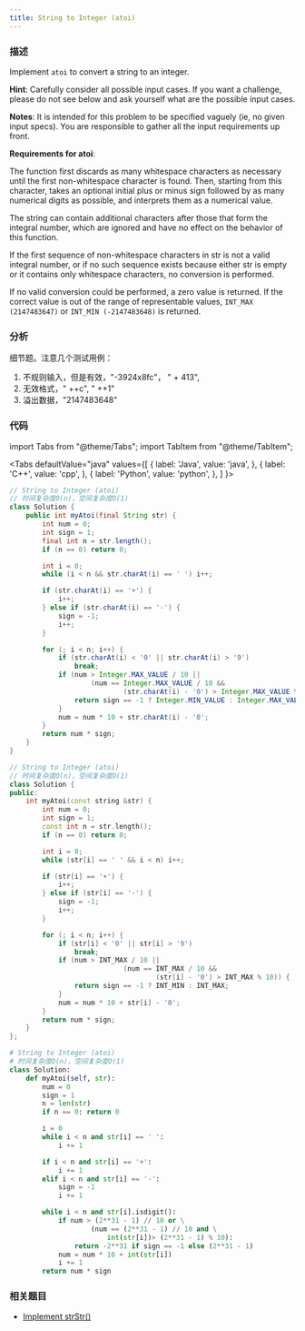 ```yaml
---
title: String to Integer (atoi)
---
```


### 描述

Implement `atoi` to convert a string to an integer.

**Hint**: Carefully consider all possible input cases. If you want a challenge, please do not see below and ask yourself what are the possible input cases.

**Notes**: It is intended for this problem to be specified vaguely (ie, no given input specs). You are responsible to gather all the input requirements up front.

**Requirements for atoi**:

The function first discards as many whitespace characters as necessary until the first non-whitespace character is found. Then, starting from this character, takes an optional initial plus or minus sign followed by as many numerical digits as possible, and interprets them as a numerical value.

The string can contain additional characters after those that form the integral number, which are ignored and have no effect on the behavior of this function.

If the first sequence of non-whitespace characters in str is not a valid integral number, or if no such sequence exists because either str is empty or it contains only whitespace characters, no conversion is performed.

If no valid conversion could be performed, a zero value is returned. If the correct value is out of the range of representable values, `INT_MAX (2147483647)` or `INT_MIN (-2147483648)` is returned.

### 分析

细节题。注意几个测试用例：

1. 不规则输入，但是有效，"-3924x8fc"， " + 413",
1. 无效格式，" ++c", " ++1"
1. 溢出数据，"2147483648"

### 代码

import Tabs from "@theme/Tabs";
import TabItem from "@theme/TabItem";

<Tabs
defaultValue="java"
values={[
{ label: 'Java', value: 'java', },
{ label: 'C++', value: 'cpp', },
{ label: 'Python', value: 'python', },
]
}>
<TabItem value="java">

```java
// String to Integer (atoi)
// 时间复杂度O(n)，空间复杂度O(1)
class Solution {
    public int myAtoi(final String str) {
        int num = 0;
        int sign = 1;
        final int n = str.length();
        if (n == 0) return 0;

        int i = 0;
        while (i < n && str.charAt(i) == ' ') i++;

        if (str.charAt(i) == '+') {
            i++;
        } else if (str.charAt(i) == '-') {
            sign = -1;
            i++;
        }

        for (; i < n; i++) {
            if (str.charAt(i) < '0' || str.charAt(i) > '9')
                break;
            if (num > Integer.MAX_VALUE / 10 ||
                    (num == Integer.MAX_VALUE / 10 &&
                            (str.charAt(i) - '0') > Integer.MAX_VALUE % 10)) {
                return sign == -1 ? Integer.MIN_VALUE : Integer.MAX_VALUE;
            }
            num = num * 10 + str.charAt(i) - '0';
        }
        return num * sign;
    }
}
```

</TabItem>
<TabItem value="cpp">

```cpp
// String to Integer (atoi)
// 时间复杂度O(n)，空间复杂度O(1)
class Solution {
public:
    int myAtoi(const string &str) {
        int num = 0;
        int sign = 1;
        const int n = str.length();
        if (n == 0) return 0;

        int i = 0;
        while (str[i] == ' ' && i < n) i++;

        if (str[i] == '+') {
            i++;
        } else if (str[i] == '-') {
            sign = -1;
            i++;
        }

        for (; i < n; i++) {
            if (str[i] < '0' || str[i] > '9')
                break;
            if (num > INT_MAX / 10 ||
                            (num == INT_MAX / 10 &&
                                    (str[i] - '0') > INT_MAX % 10)) {
                return sign == -1 ? INT_MIN : INT_MAX;
            }
            num = num * 10 + str[i] - '0';
        }
        return num * sign;
    }
};
```

</TabItem>
<TabItem value="python">

```python
# String to Integer (atoi)
# 时间复杂度O(n)，空间复杂度O(1)
class Solution:
    def myAtoi(self, str):
        num = 0
        sign = 1
        n = len(str)
        if n == 0: return 0

        i = 0
        while i < n and str[i] == ' ':
            i += 1

        if i < n and str[i] == '+':
            i += 1
        elif i < n and str[i] == '-':
            sign = -1
            i += 1

        while i < n and str[i].isdigit():
            if num > (2**31 - 1) // 10 or \
                    (num == (2**31 - 1) // 10 and \
                        int(str[i])> (2**31 - 1) % 10):
                return -2**31 if sign == -1 else (2**31 - 1)
            num = num * 10 + int(str[i])
            i += 1
        return num * sign
```

</TabItem>
</Tabs>

### 相关题目

- [Implement strStr()](strstr.md)
